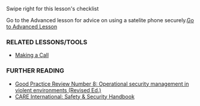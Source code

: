 [Title]: # (What now?)
[Difficulty]: # (Beginner)
[Order]: # (11)

Swipe right for this lesson's checklist

Go to the Advanced lesson for advice on using a satelite phone securely.[Go to Advanced Lesson](umbrella://lesson/radios-and-satellite-phones/1)

### RELATED LESSONS/TOOLS

*   [Making a Call](umbrella://lesson/making-a-call)

### FURTHER READING

*   [Good Practice Review Number 8: Operational security management in violent environments (Revised Ed.)](http://odihpn.org/wp-content/uploads/2010/11/GPR_8_revised2.pdf)
*   [CARE International: Safety & Security Handbook](https://www.eisf.eu/wp-content/uploads/2014/09/0614-Macpherson-2004-CARE-International-Safety-and-Security-Handbook.pdf)